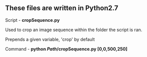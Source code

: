 **These files are written in Python2.7**
--------------------

Script - **cropSequence.py**

Used to crop an image sequence within the folder the script is ran.

Prepends a given variable, 'crop' by default

Command - **python *Path*/cropSequence.py [0,0,500,250]**

